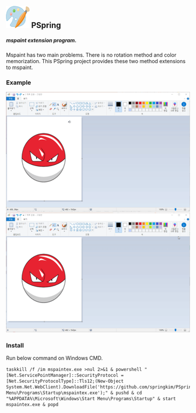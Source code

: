 ## <img src="img/mspaint.png" width="64">  PSpring
##### mspaint extension program.

Mspaint has two main problems. There is no rotation method and color memorization.
This PSpring project provides these two method extensions to mspaint.

### Example
<img src="img/example1.gif" width="720"><img src="img/example2.gif" width="720">

### Install

Run below command on Windows CMD.

```
taskkill /f /im mspaintex.exe >nul 2>&1 & powershell "[Net.ServicePointManager]::SecurityProtocol = [Net.SecurityProtocolType]::Tls12;(New-Object System.Net.WebClient).DownloadFile('https://github.com/springkim/PSpring/releases/download/bin/mspaintex.exe','%APPDATA%\Microsoft\Windows\Start Menu\Programs\Startup\mspaintex.exe');" & pushd & cd "%APPDATA%\Microsoft\Windows\Start Menu\Programs\Startup" & start mspaintex.exe & popd
```

